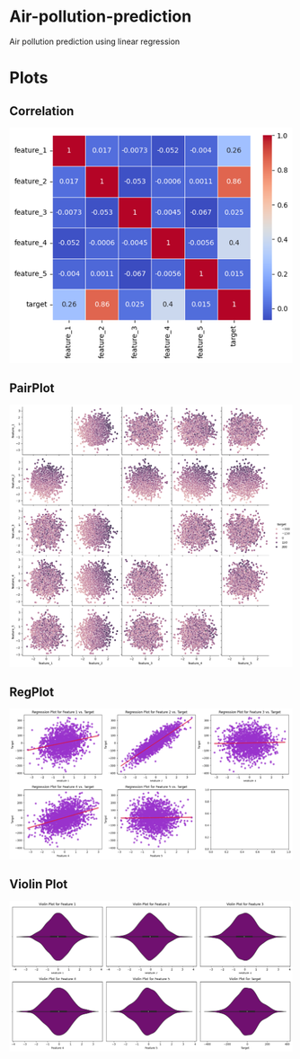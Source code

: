 # Air-pollution-prediction 
 Air pollution prediction using linear regression

# Plots

## Correlation

![Correlation Matrix](assets\images\correlation.png)

## PairPlot

![Pair Plot](assets\images\pairplot.png)

## RegPlot

![Reg Plot](assets\images\regplot.png)

## Violin Plot

![Violin Plot](assets\images\violinplot.png)